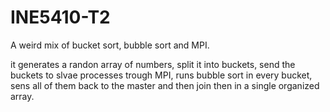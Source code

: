 # INE5410-T2
A weird mix of bucket sort, bubble sort and MPI.

it generates a randon array of numbers, split it into buckets, send the buckets to slvae processes trough MPI, runs bubble sort in every bucket, sens all of them back to the master and then join then in a single organized array.
